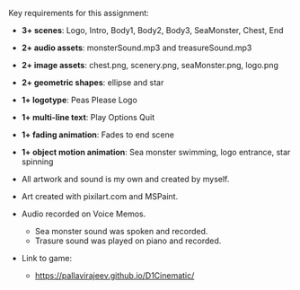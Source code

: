 Key requirements for this assignment:
- **3+ scenes**: Logo, Intro, Body1, Body2, Body3, SeaMonster, Chest, End
- **2+ audio assets**: monsterSound.mp3 and treasureSound.mp3    
- **2+ image assets**: chest.png, scenery.png, seaMonster.png, logo.png
- **2+ geometric shapes**: ellipse and star 
- **1+ logotype**: Peas Please Logo
- **1+ multi-line text**: Play Options Quit
- **1+ fading animation**: Fades to end scene
- **1+ object motion animation**: Sea monster swimming, logo entrance, star spinning

- All artwork and sound is my own and created by myself.
- Art created with pixilart.com and MSPaint.
- Audio recorded on Voice Memos.
    - Sea monster sound was spoken and recorded.
    - Trasure sound was played on piano and recorded. 

- Link to game:
    - https://pallavirajeev.github.io/D1Cinematic/
